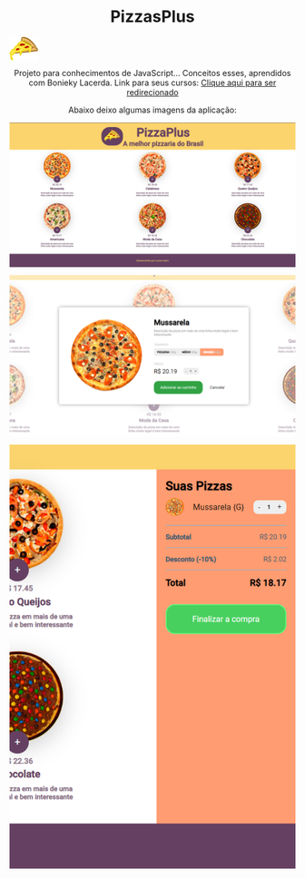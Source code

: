 <p align="center" style={{ display: flex, flex-direction: 'row' }} >
    <h1 align="center">PizzasPlus</h1>
    <img src="https://github.com/LucasVanni/PizzasPlus/blob/master/images/iconPizza.png?raw=true" width="50px" align="center" alt="Icon" />
</p>

<p align="center">
  Projeto para conhecimentos de JavaScript... Conceitos esses, aprendidos com Bonieky Lacerda. Link para seus cursos: <a href="https://b7web.com.br/" >Clique aqui para ser redirecionado</a>
</p>

<p align="center">
    Abaixo deixo algumas imagens da aplicação: 
</p>

<p align="center">
    <img src="https://github.com/LucasVanni/PizzasPlus/blob/master/images/gitImages/home_page.png?raw=true" align="center" alt="Home Screen" />
</p>

<p align="center">
    <img src="https://github.com/LucasVanni/PizzasPlus/blob/master/images/gitImages/modal.png?raw=true" align="center" alt="Modal" />
</p>

<p align="center">
    <img src="https://github.com/LucasVanni/PizzasPlus/blob/master/images/gitImages/checkout_menu.png?raw=true" align="center" alt="Checkout Menu" />
</p>
